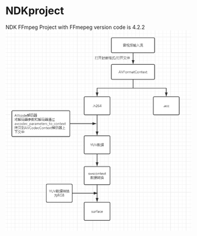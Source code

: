 # NDKproject
NDK FFmpeg Project with FFmepeg version code is 4.2.2
![image](https://github.com/sunshineTiger/NDKproject/blob/master/ffmpeg.png)
